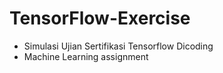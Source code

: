 # TensorFlow-Exercise
- Simulasi Ujian Sertifikasi Tensorflow Dicoding
- Machine Learning assignment
